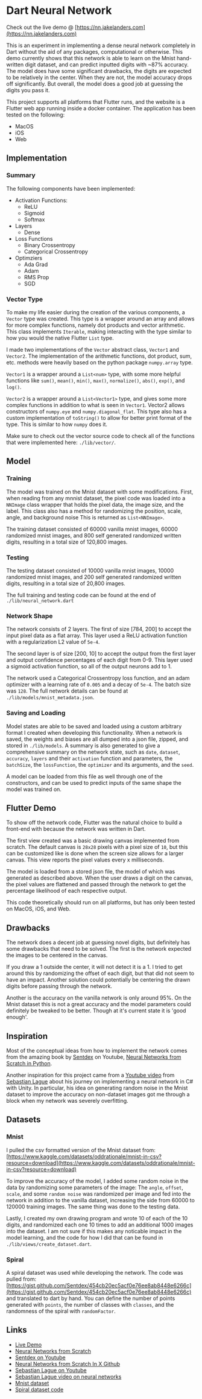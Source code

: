 # Dart Neural Network

Check out the live demo @ [https://nn.jakelanders.com](https://nn.jakelanders.com)

This is an experiment in implementing a dense neural network completely in Dart without the aid of any packages, computational or otherwise. This demo currently shows that this network is able to learn on the Mnist hand-written digit dataset, and can predict inputted digits with ~87% accuracy. The model does have some significant drawbacks, the digits are expected to be relatively in the center. When they are not, the model accuracy drops off significantly. But overall, the model does a good job at guessing the digits you pass it.

This project supports all platforms that Flutter runs, and the website is a Flutter web app running inside a docker container. The application has been tested on the following:
- MacOS
- iOS
- Web

## Implementation

### Summary

The following components have been implemented:

- Activation Functions:
    - ReLU
    - Sigmoid
    - Softmax
- Layers
    - Dense
- Loss Functions
    - Binary Crossentropy
    - Categorical Crossentropy
- Optimziers
    - Ada Grad
    - Adam
    - RMS Prop
    - SGD

### Vector Type

To make my life easier during the creation of the various components, a `Vector` type was created. This type is a wrapper around an array and allows for more complex functions, namely dot products and vector arithmetic. This class implements `Iterable`, making interacting with the type similar to how you would the native Flutter `List` type.

I made two implementations of the `Vector` abstract class, `Vector1` and `Vector2`. The implementation of the arithmetic functions, dot product, sum, etc. methods were heavily based on the python package `numpy.array` type. 

`Vector1` is a wrapper around a `List<num>` type, with some more helpful functions like `sum()`, `mean()`, `min()`, `max()`, `normalize()`, `abs()`, `exp()`, and `log()`.

`Vector2` is a wrapper around a `List<Vector1>` type, and gives some more complex functions in addition to what is seen in `Vector1`. Vector2 allows constructors of `numpy.eye` and `numpy.diagonal_flat`. This type also has a custom implementation of `toString()` to allow for better print format of the type. This is similar to how `numpy` does it.

Make sure to check out the vector source code to check all of the functions that were implemented here: `./lib/vector/`.

## Model

### Training

The model was trained on the Mnist dataset with some modifications. First, when reading from any mnnist dataset, the pixel code was loaded into a `NNImage` class wrapper that holds the pixel data, the image size, and the label. This class also has a method for randomizing the position, scale, angle, and background noise This is returned as `List<NNImage>`. 

The training dataset consisted of 60000 vanilla mnist images, 60000 randomized mnist images, and 800 self generated randomized written digits, resulting in a total size of 120,800 images.

### Testing

The testing dataset consisted of 10000 vanilla mnist images, 10000 randomized mnist images, and 200 self generated randomized written digits, resulting in a total size of 20,800 images.

The full training and testing code can be found at the end of `./lib/neural_network.dart`

### Network Shape

The network consists of 2 layers. The first of size [784, 200] to accept the input pixel data as a flat array. This layer used a ReLU activation function with a regularization L2 value of `5e-4`.

The second layer is of size [200, 10] to accept the output from the first layer and output confidence percentages of each digit from 0-9. This layer used a sigmoid activation function, so all of the output neurons add to 1.

The network used a Categorical Crossentropy loss function, and an adam optimizer with a learning rate of `0.005` and a decay of `5e-4`. The batch size was `128`. The full network details can be found at `./lib/models/mnist_metadata.json`.

### Saving and Loading

Model states are able to be saved and loaded using a custom arbitrary format I created when developing this functionality. When a network is saved, the weights and biases are all dumped into a json file, zipped, and stored in `./lib/models`. A summary is also generated to give a comprehensive summary on the network state, such as `date`, `dataset`, `accuracy`, `layers` and their `activation` function and parameters, the `batchSize`, the `lossFunction`, the `optimizer` and its arguments, and the `seed`. 

A model can be loaded from this file as well through one of the constructors, and can be used to predict inputs of the same shape the model was trained on.

## Flutter Demo

To show off the network code, Flutter was the natural choice to build a front-end with because the network was written in Dart.

The first view created was a basic drawing canvas implemented from scratch. The default canvas is `28x28` pixels with a pixel size of `10`, but this can be customized like is done when the screen size allows for a larger canvas. This view reports the pixel values every x milliseconds.

The model is loaded from a stored json file, the model of which was generated as described above. When the user draws a digit on the canvas, the pixel values are flattened and passed through the network to get the percentage likelihood of each respective output.

This code theoretically should run on all platforms, but has only been tested on MacOS, iOS, and Web.

## Drawbacks

The network does a decent job at guessing novel digits, but definitely has some drawbacks that need to be solved. The first is the network expected the images to be centered in the canvas.

If you draw a 1 outside the center, it will not detect it is a 1. I tried to get around this by randomizing the offset of each digit, but that did not seem to have an impact. Another solution could potentially be centering the drawn digits before passing through the network.

Another is the accuracy on the vanilla network is only around 95%. On the Mnist dataset this is not a great accuracy and the model parameters could definitely be tweaked to be better. Though at it's current state it is 'good enough'.

## Inspiration

Most of the conceptual ideas from how to implement the network comes from the amazing book by [Sentdex](https://www.youtube.com/channel/UCfzlCWGWYyIQ0aLC5w48gBQ) on Youtube, [Neural Networks from Scratch in Python](https://nnfs.io).

Another inspiration for this project came from a [Youtube video](https://www.youtube.com/watch?v=hfMk-kjRv4c) from [Sebastian Lague](https://www.youtube.com/c/SebastianLague) about his journey on implementing a neural network in C# with Unity. In particular, his idea on generating random noise in the Mnist dataset to improve the accuracy on non-dataset images got me through a block when my network was severely overfitting.

## Datasets

### Mnist

I pulled the csv formatted version of the Mnist dataset from: [https://www.kaggle.com/datasets/oddrationale/mnist-in-csv?resource=download](https://www.kaggle.com/datasets/oddrationale/mnist-in-csv?resource=download)

To improve the accuracy of the model, I added some random noise in the data by randomizing some parameters of the image: The `angle`, `offset`, `scale`, and some `random noise` was randomized per image and fed into the network in addition to the vanilla dataset, increasing the side from 60000 to 120000 training images. The same thing was done to the testing data.

Lastly, I created my own drawing program and wrote 10 of each of the 10 digits, and randomized each one 10 times to add an additional 1000 images into the dataset. I am not sure if this makes any noticable impact in the model learning, and the code for how I did that can be found in `./lib/views/create_dataset.dart`. 

### Spiral

A spiral dataset was used while developing the network. The code was pulled from: [https://gist.github.com/Sentdex/454cb20ec5acf0e76ee8ab8448e6266c](https://gist.github.com/Sentdex/454cb20ec5acf0e76ee8ab8448e6266c) and translated to dart by hand. You can define the number of points generated with `points`, the number of classes with `classes`, and the randomness of the spiral with `randomFactor`.

## Links

- [Live Demo](https://nn.jakelanders.com)
- [Neural Networks from Scratch](https://nnfs.io)
- [Sentdex on Youtube](https://www.youtube.com/channel/UCfzlCWGWYyIQ0aLC5w48gBQ)
- [Neural Networks from Scratch In X Github](https://github.com/Sentdex/NNfSiX)
- [Sebastian Lague on Youtube](https://www.youtube.com/c/SebastianLague)
- [Sebastian Lague video on neural networks](https://www.youtube.com/watch?v=hfMk-kjRv4c)
- [Mnist dataset](https://www.kaggle.com/datasets/oddrationale/mnist-in-csv?resource=download)
- [Spiral dataset code](https://gist.github.com/Sentdex/454cb20ec5acf0e76ee8ab8448e6266c)

